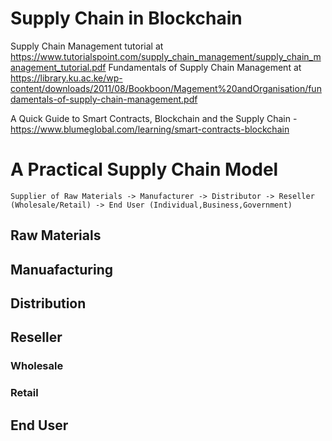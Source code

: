 # Supply Chain in Blockchain
Supply Chain Management tutorial at https://www.tutorialspoint.com/supply_chain_management/supply_chain_management_tutorial.pdf
Fundamentals of Supply Chain Management at https://library.ku.ac.ke/wp-content/downloads/2011/08/Bookboon/Magement%20andOrganisation/fundamentals-of-supply-chain-management.pdf

A Quick Guide to Smart Contracts, Blockchain and the Supply Chain - https://www.blumeglobal.com/learning/smart-contracts-blockchain

# A Practical Supply Chain Model

    Supplier of Raw Materials -> Manufacturer -> Distributor -> Reseller (Wholesale/Retail) -> End User (Individual,Business,Government)

## Raw Materials


## Manuafacturing


## Distribution


## Reseller


### Wholesale


### Retail


## End User


